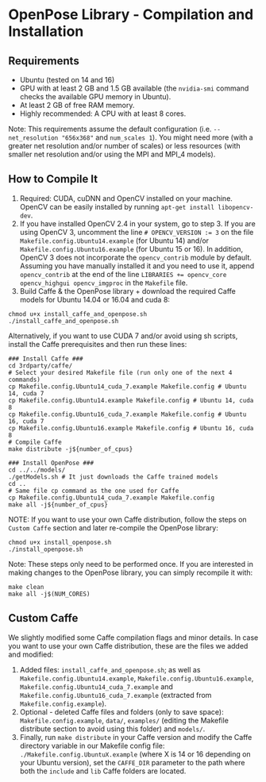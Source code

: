 OpenPose Library - Compilation and Installation
====================================

## Requirements
- Ubuntu (tested on 14 and 16)
- GPU with at least 2 GB and 1.5 GB available (the `nvidia-smi` command checks the available GPU memory in Ubuntu).
- At least 2 GB of free RAM memory.
- Highly recommended: A CPU with at least 8 cores. 

Note: This requirements assume the default configuration (i.e. `--net_resolution "656x368"` and `num_scales 1`). You might need more (with a greater net resolution and/or number of scales) or less resources (with smaller net resolution and/or using the MPI and MPI_4 models).

## How to Compile It
1. Required: CUDA, cuDNN and OpenCV installed on your machine. OpenCV can be easily installed by running `apt-get install libopencv-dev`.
2. If you have installed OpenCV 2.4 in your system, go to step 3. If you are using OpenCV 3, uncomment the line `# OPENCV_VERSION := 3` on the file `Makefile.config.Ubuntu14.example` (for Ubuntu 14) and/or `Makefile.config.Ubuntu16.example` (for Ubuntu 15 or 16). In addition, OpenCV 3 does not incorporate the `opencv_contrib` module by default. Assuming you have manually installed it and you need to use it, append `opencv_contrib` at the end of the line `LIBRARIES += opencv_core opencv_highgui opencv_imgproc` in the `Makefile` file.
3. Build Caffe & the OpenPose library + download the required Caffe models for Ubuntu 14.04 or 16.04 and cuda 8:
```
chmod u+x install_caffe_and_openpose.sh
./install_caffe_and_openpose.sh
```

Alternatively, if you want to use CUDA 7 and/or avoid using sh scripts, install the Caffe prerequisites and then run these lines:
```
### Install Caffe ###
cd 3rdparty/caffe/
# Select your desired Makefile file (run only one of the next 4 commands)
cp Makefile.config.Ubuntu14_cuda_7.example Makefile.config # Ubuntu 14, cuda 7
cp Makefile.config.Ubuntu14.example Makefile.config # Ubuntu 14, cuda 8
cp Makefile.config.Ubuntu16_cuda_7.example Makefile.config # Ubuntu 16, cuda 7
cp Makefile.config.Ubuntu16.example Makefile.config # Ubuntu 16, cuda 8
# Compile Caffe
make distribute -j${number_of_cpus}

### Install OpenPose ###
cd ../../models/
./getModels.sh # It just downloads the Caffe trained models
cd ..
# Same file cp command as the one used for Caffe
cp Makefile.config.Ubuntu14_cuda_7.example Makefile.config
make all -j${number_of_cpus}
```

NOTE: If you want to use your own Caffe distribution, follow the steps on `Custom Caffe` section and later re-compile the OpenPose library:
```
chmod u+x install_openpose.sh
./install_openpose.sh
```
Note: These steps only need to be performed once. If you are interested in making changes to the OpenPose library, you can simply recompile it with:
```
make clean
make all -j$(NUM_CORES)
```

## Custom Caffe
We slightly modified some Caffe compilation flags and minor details. In case you want to use your own Caffe distribution, these are the files we added and modified:

1. Added files: `install_caffe_and_openpose.sh`; as well as `Makefile.config.Ubuntu14.example`, `Makefile.config.Ubuntu16.example`, `Makefile.config.Ubuntu14_cuda_7.example` and `Makefile.config.Ubuntu16_cuda_7.example` (extracted from `Makefile.config.example`).
2. Optional - deleted Caffe files and folders (only to save space): `Makefile.config.example`, `data/`, `examples/` (editing the Makefile distribute section to avoid using this folder) and `models/`.
3. Finally, run `make distribute` in your Caffe version and modify the Caffe directory variable in our Makefile config file: `./Makefile.config.UbuntuX.example` (where X is 14 or 16 depending on your Ubuntu version), set the `CAFFE_DIR` parameter to the path where both the `include` and `lib` Caffe folders are located.
